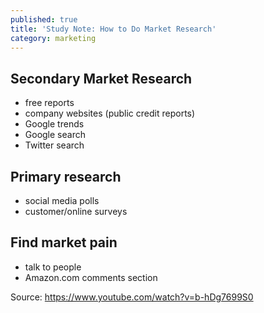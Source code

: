 ```yaml
---
published: true
title: 'Study Note: How to Do Market Research'
category: marketing
---
```

## Secondary Market Research
- free reports
- company websites (public credit reports)
- Google trends
- Google search
- Twitter search


## Primary research
- social media polls
- customer/online surveys


## Find market pain
- talk to people
- Amazon.com comments section

Source: https://www.youtube.com/watch?v=b-hDg7699S0
